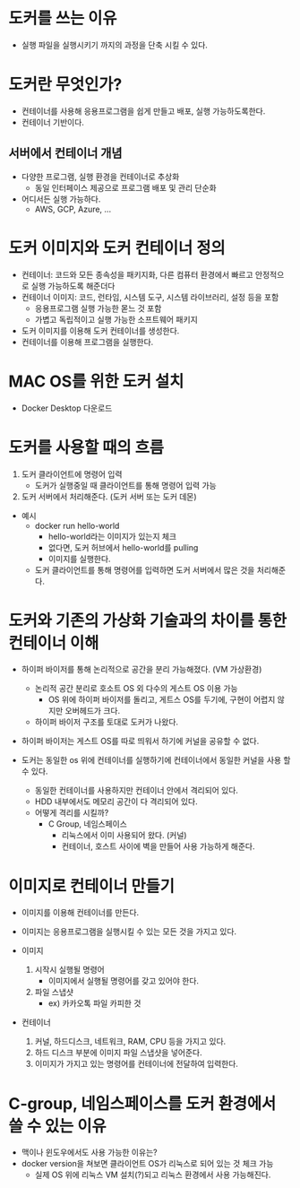 # 도커를 쓰는 이유
- 실행 파일을 실행시키기 까지의 과정을 단축 시킬 수 있다.

# 도커란 무엇인가?
- 컨테이너를 사용해 응용프로그램을 쉽게 만들고 배포, 실행 가능하도록한다.
- 컨테이너 기반이다.

## 서버에서 컨테이너 개념
- 다양한 프로그램, 실행 환경을 컨테이너로 추상화
  - 동일 인터페이스 제공으로 프로그램 배포 및 관리 단순화
- 어디서든 실행 가능하다.
  - AWS, GCP, Azure, ...

# 도커 이미지와 도커 컨테이너 정의
- 컨테이너: 코드와 모든 종속성을 패키지화, 다른 컴퓨터 환경에서 빠르고 안정적으로 실행 가능하도록 해준더다
- 컨테이너 이미지: 코드, 런타임, 시스템 도구, 시스템 라이브러리, 설정 등을 포함
  - 응용프로그램 실행 가능한 몯느 것 포함
  - 가볍고 독립적이고 실행 가능한 소프트웨어 패키지
- 도커 이미지를 이용해 도커 컨테이너를 생성한다.
- 컨테이너를 이용해 프로그램을 실행한다.

# MAC OS를 위한 도커 설치
- Docker Desktop 다운로드

# 도커를 사용할 때의 흐름
1. 도커 클라이언트에 명령어 입력
   - 도커가 실행중일 때 클라이언트를 통해 명령어 입력 가능
2. 도커 서버에서 처리해준다. (도커 서버 또는 도커 데몬)
- 예시
  - docker run hello-world
    - hello-world라는 이미지가 있는지 체크
    - 없다면, 도커 허브에서 hello-world를 pulling 
    - 이미지를 실행한다.
  - 도커 클라이언트를 통해 명령어를 입력하면 도커 서버에서 많은 것을 처리해준다.

# 도커와 기존의 가상화 기술과의 차이를 통한 컨테이너 이해
- 하이퍼 바이저를 통해 논리적으로 공간을 분리 가능해졌다. (VM 가상환경)
  - 논리적 공간 분리로 호소트 OS 외 다수의 게스트 OS 이용 가능
    - OS 위에 하이퍼 바이저를 돌리고, 게트스 OS를 두기에, 구현이 어렵지 않지만 오버헤드가 크다.
  - 하이퍼 바이저 구조를 토대로 도커가 나왔다.

- 하이퍼 바이저는 게스트 OS를 따로 띄워서 하기에 커널을 공유할 수 없다.
- 도커는 동일한 os 위에 컨테이너를 실행하기에 컨테이너에서 동일한 커널을 사용 할 수 있다.
  - 동일한 컨테이너를 사용하지만 컨테이너 안에서 격리되어 있다.
  - HDD 내부에서도 메모리 공간이 다 격리되어 있다.
  - 어떻게 격리를 시킬까?
    - C Group, 네임스페이스
      - 리눅스에서 이미 사용되어 왔다. (커널)
      - 컨테이너, 호스트 사이에 벽을 만들어 사용 가능하게 해준다.

# 이미지로 컨테이너 만들기
- 이미지를 이용해 컨테이너를 만든다.
- 이미지는 응용프로그램을 실행시킬 수 있는 모든 것을 가지고 있다.
- 이미지
  1. 시작시 실행될 명령어
     - 이미지에서 실행될 명령어를 갖고 있어야 한다.
  2. 파일 스냅샷
     - ex) 카카오톡 파일 카피한 것

- 컨테이너
  1. 커널, 하드디스크, 네트워크, RAM, CPU 등을 가지고 있다.
  2. 하드 디스크 부분에 이미지 파일 스냅샷을 넣어준다.
  3. 이미지가 가지고 있는 명령어를 컨테이너에 전달하여 입력한다.

# C-group, 네임스페이스를 도커 환경에서 쓸 수 있는 이유
- 맥이나 윈도우에서도 사용 가능한 이유는?
- docker version을 쳐보면 클라이언트 OS가 리눅스로 되어 있는 것 체크 가능
  - 실제 OS 위에 리눅스 VM 설치(?)되고 리눅스 환경에서 사용 가능해진다.
